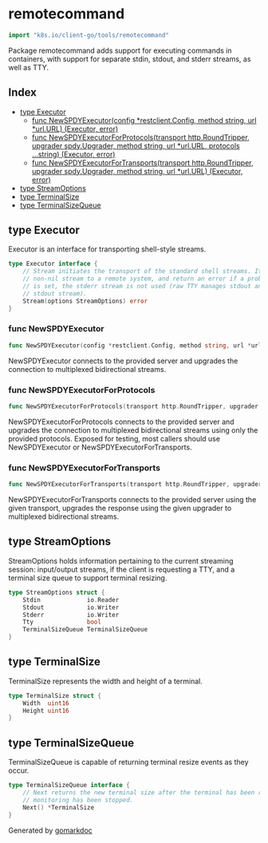 <!-- Code generated by gomarkdoc. DO NOT EDIT -->

# remotecommand

```go
import "k8s.io/client-go/tools/remotecommand"
```

Package remotecommand adds support for executing commands in containers, with support for separate stdin, stdout, and stderr streams, as well as TTY.

## Index

- [type Executor](<#type-executor>)
  - [func NewSPDYExecutor(config *restclient.Config, method string, url *url.URL) (Executor, error)](<#func-newspdyexecutor>)
  - [func NewSPDYExecutorForProtocols(transport http.RoundTripper, upgrader spdy.Upgrader, method string, url *url.URL, protocols ...string) (Executor, error)](<#func-newspdyexecutorforprotocols>)
  - [func NewSPDYExecutorForTransports(transport http.RoundTripper, upgrader spdy.Upgrader, method string, url *url.URL) (Executor, error)](<#func-newspdyexecutorfortransports>)
- [type StreamOptions](<#type-streamoptions>)
- [type TerminalSize](<#type-terminalsize>)
- [type TerminalSizeQueue](<#type-terminalsizequeue>)


## type Executor

Executor is an interface for transporting shell\-style streams.

```go
type Executor interface {
    // Stream initiates the transport of the standard shell streams. It will transport any
    // non-nil stream to a remote system, and return an error if a problem occurs. If tty
    // is set, the stderr stream is not used (raw TTY manages stdout and stderr over the
    // stdout stream).
    Stream(options StreamOptions) error
}
```

### func NewSPDYExecutor

```go
func NewSPDYExecutor(config *restclient.Config, method string, url *url.URL) (Executor, error)
```

NewSPDYExecutor connects to the provided server and upgrades the connection to multiplexed bidirectional streams.

### func NewSPDYExecutorForProtocols

```go
func NewSPDYExecutorForProtocols(transport http.RoundTripper, upgrader spdy.Upgrader, method string, url *url.URL, protocols ...string) (Executor, error)
```

NewSPDYExecutorForProtocols connects to the provided server and upgrades the connection to multiplexed bidirectional streams using only the provided protocols. Exposed for testing, most callers should use NewSPDYExecutor or NewSPDYExecutorForTransports.

### func NewSPDYExecutorForTransports

```go
func NewSPDYExecutorForTransports(transport http.RoundTripper, upgrader spdy.Upgrader, method string, url *url.URL) (Executor, error)
```

NewSPDYExecutorForTransports connects to the provided server using the given transport, upgrades the response using the given upgrader to multiplexed bidirectional streams.

## type StreamOptions

StreamOptions holds information pertaining to the current streaming session: input/output streams, if the client is requesting a TTY, and a terminal size queue to support terminal resizing.

```go
type StreamOptions struct {
    Stdin             io.Reader
    Stdout            io.Writer
    Stderr            io.Writer
    Tty               bool
    TerminalSizeQueue TerminalSizeQueue
}
```

## type TerminalSize

TerminalSize represents the width and height of a terminal.

```go
type TerminalSize struct {
    Width  uint16
    Height uint16
}
```

## type TerminalSizeQueue

TerminalSizeQueue is capable of returning terminal resize events as they occur.

```go
type TerminalSizeQueue interface {
    // Next returns the new terminal size after the terminal has been resized. It returns nil when
    // monitoring has been stopped.
    Next() *TerminalSize
}
```



Generated by [gomarkdoc](<https://github.com/princjef/gomarkdoc>)
